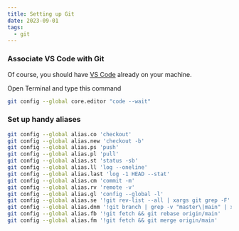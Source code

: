 ```yaml
---
title: Setting up Git
date: 2023-09-01
tags:
  - git
---
```


### Associate VS Code with Git


Of course, you should have [VS Code](https://code.visualstudio.com/download) already on your machine. 


Open Terminal and type this command


```bash
git config --global core.editor "code --wait"
```


### Set up handy aliases


```bash
git config --global alias.co 'checkout'
git config --global alias.new 'checkout -b'
git config --global alias.ps 'push'
git config --global alias.pl 'pull'
git config --global alias.st 'status -sb'
git config --global alias.ll 'log --oneline'
git config --global alias.last 'log -1 HEAD --stat'
git config --global alias.cm 'commit -m'
git config --global alias.rv 'remote -v'
git config --global alias.gl 'config --global -l'
git config --global alias.se '!git rev-list --all | xargs git grep -F'
git config --global alias.dnm '!git branch | grep -v "master\|main" | xargs git branch -D'
git config --global alias.fb '!git fetch && git rebase origin/main'
git config --global alias.fm '!git fetch && git merge origin/main'
```


